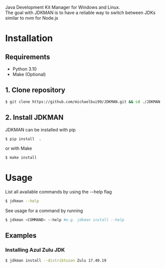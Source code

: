 Java Development Kit Manager for Windows and Linux.<br>
The goal with JDKMAN is to have a reliable way to switch between JDKs similar to nvm for Node.js

# Installation

## Requirements

- Python 3.10
- Make (Optional)
 

## 1. Clone repository
```bash
$ git clone https://github.com/michaelbui99/JDKMAN.git && cd ./JDKMAN
```
## 2. Install JDKMAN 
JDKMAN can be installed with pip
```bash
$ pip install  .
```
or with Make
```bash
$ make install
```


# Usage
List all available commands by using the --help flag
```bash
$ jdkman --help
```

See usage for a command by running
```bash
$ jdkman <COMMAND> --help #e.g. jdkman install --help
```

## Examples
### Installing Azul Zulu JDK 
```bash
$ jdkman install --distribtuion Zulu 17.40.19
```